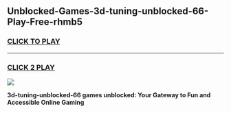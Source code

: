 
## Unblocked-Games-3d-tuning-unblocked-66-Play-Free-rhmb5
<h3>
<a href="https://premium76.site?title=3d-tuning-unblocked-66&ref=20M">CLICK TO PLAY</a></h3>
<hr>

<h3>
<a href="https://premium76.site?title=3d-tuning-unblocked-66&ref=20M">CLICK 2 PLAY</a>
  
</h3>

<a href="https://premium76.site?title=3d-tuning-unblocked-66&ref=19M"><img src="https://clearcache.store/games.png"></a>


**3d-tuning-unblocked-66 games unblocked: Your Gateway to Fun and Accessible Online Gaming**

